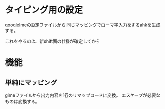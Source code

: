# タイピング用の設定

googleImeの設定ファイルから
同じマッピングでローマ字入力をするahkを生成する。

これをやるのは、新shift面の仕様が確定してから

# 機能

## 単純にマッピング

gimeファイルから出力内容を1行のリマップコードに変換。
エスケープが必要なものは変換する。

